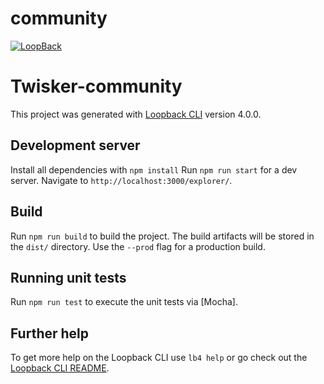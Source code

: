# community

[![LoopBack](<https://github.com/strongloop/loopback-next/raw/master/docs/site/imgs/branding/Powered-by-LoopBack-Badge-(blue)-@2x.png>)](http://loopback.io/)

# Twisker-community

This project was generated with [Loopback CLI](https://github.com/strongloop/loopback-cli) version 4.0.0.

## Development server

Install all dependencies with `npm install`
Run `npm run start` for a dev server. Navigate to `http://localhost:3000/explorer/`.

## Build

Run `npm run build` to build the project. The build artifacts will be stored in the `dist/` directory. Use the `--prod` flag for a production build.

## Running unit tests

Run `npm run test` to execute the unit tests via [Mocha].

## Further help

To get more help on the Loopback CLI use `lb4 help` or go check out the [Loopback CLI README](https://github.com/strongloop/loopback-cli/blob/master/README.md).
